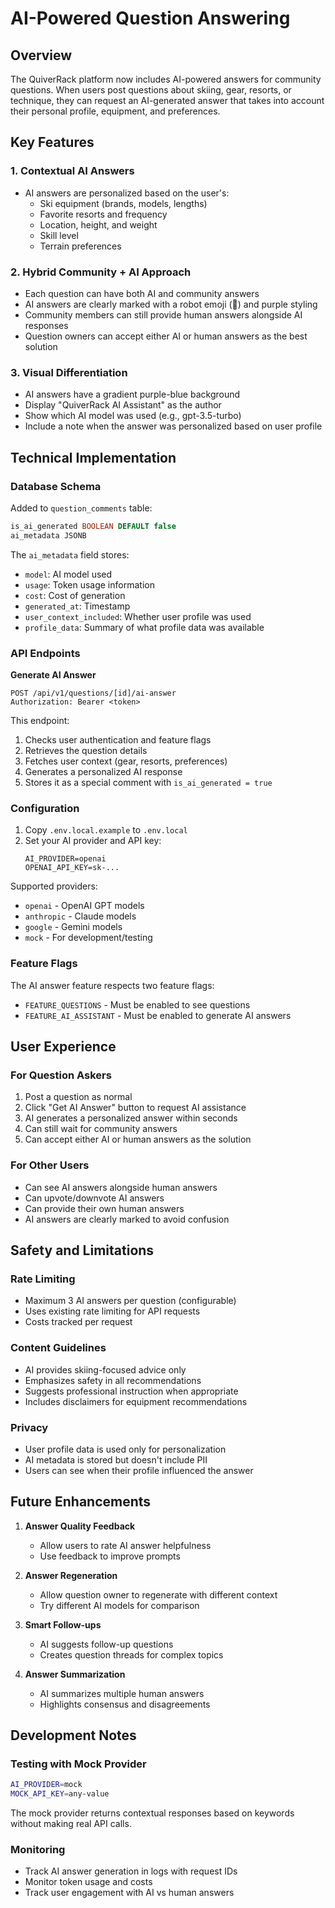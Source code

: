 # AI-Powered Question Answering

## Overview

The QuiverRack platform now includes AI-powered answers for community questions. When users post questions about skiing, gear, resorts, or technique, they can request an AI-generated answer that takes into account their personal profile, equipment, and preferences.

## Key Features

### 1. Contextual AI Answers
- AI answers are personalized based on the user's:
  - Ski equipment (brands, models, lengths)
  - Favorite resorts and frequency
  - Location, height, and weight
  - Skill level
  - Terrain preferences

### 2. Hybrid Community + AI Approach
- Each question can have both AI and community answers
- AI answers are clearly marked with a robot emoji (🤖) and purple styling
- Community members can still provide human answers alongside AI responses
- Question owners can accept either AI or human answers as the best solution

### 3. Visual Differentiation
- AI answers have a gradient purple-blue background
- Display "QuiverRack AI Assistant" as the author
- Show which AI model was used (e.g., gpt-3.5-turbo)
- Include a note when the answer was personalized based on user profile

## Technical Implementation

### Database Schema

Added to `question_comments` table:
```sql
is_ai_generated BOOLEAN DEFAULT false
ai_metadata JSONB
```

The `ai_metadata` field stores:
- `model`: AI model used
- `usage`: Token usage information
- `cost`: Cost of generation
- `generated_at`: Timestamp
- `user_context_included`: Whether user profile was used
- `profile_data`: Summary of what profile data was available

### API Endpoints

**Generate AI Answer**
```
POST /api/v1/questions/[id]/ai-answer
Authorization: Bearer <token>
```

This endpoint:
1. Checks user authentication and feature flags
2. Retrieves the question details
3. Fetches user context (gear, resorts, preferences)
4. Generates a personalized AI response
5. Stores it as a special comment with `is_ai_generated = true`

### Configuration

1. Copy `.env.local.example` to `.env.local`
2. Set your AI provider and API key:
   ```
   AI_PROVIDER=openai
   OPENAI_API_KEY=sk-...
   ```

Supported providers:
- `openai` - OpenAI GPT models
- `anthropic` - Claude models
- `google` - Gemini models
- `mock` - For development/testing

### Feature Flags

The AI answer feature respects two feature flags:
- `FEATURE_QUESTIONS` - Must be enabled to see questions
- `FEATURE_AI_ASSISTANT` - Must be enabled to generate AI answers

## User Experience

### For Question Askers
1. Post a question as normal
2. Click "Get AI Answer" button to request AI assistance
3. AI generates a personalized answer within seconds
4. Can still wait for community answers
5. Can accept either AI or human answers as the solution

### For Other Users
- Can see AI answers alongside human answers
- Can upvote/downvote AI answers
- Can provide their own human answers
- AI answers are clearly marked to avoid confusion

## Safety and Limitations

### Rate Limiting
- Maximum 3 AI answers per question (configurable)
- Uses existing rate limiting for API requests
- Costs tracked per request

### Content Guidelines
- AI provides skiing-focused advice only
- Emphasizes safety in all recommendations
- Suggests professional instruction when appropriate
- Includes disclaimers for equipment recommendations

### Privacy
- User profile data is used only for personalization
- AI metadata is stored but doesn't include PII
- Users can see when their profile influenced the answer

## Future Enhancements

1. **Answer Quality Feedback**
   - Allow users to rate AI answer helpfulness
   - Use feedback to improve prompts

2. **Answer Regeneration**
   - Allow question owner to regenerate with different context
   - Try different AI models for comparison

3. **Smart Follow-ups**
   - AI suggests follow-up questions
   - Creates question threads for complex topics

4. **Answer Summarization**
   - AI summarizes multiple human answers
   - Highlights consensus and disagreements

## Development Notes

### Testing with Mock Provider
```bash
AI_PROVIDER=mock
MOCK_API_KEY=any-value
```

The mock provider returns contextual responses based on keywords without making real API calls.

### Monitoring
- Track AI answer generation in logs with request IDs
- Monitor token usage and costs
- Track user engagement with AI vs human answers